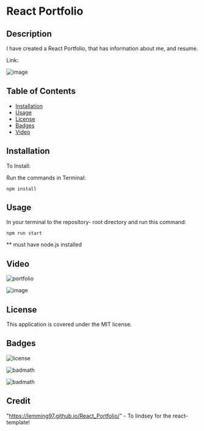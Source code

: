 # React Portfolio

## Description

I have created a React Portfolio, that has information about me, and resume. 

Link:

![image](https://user-images.githubusercontent.com/108504537/213951682-496fd945-1a58-494a-a777-a22fadb7bc13.png)


## Table of Contents

- [Installation](#installation)
- [Usage](#usage)
- [License](#license)
- [Badges](#Badges)
- [Video](#Video)


## Installation

To Install:

Run the commands in Terminal:

```
npm install
```

## Usage

In  your terminal to the repository-  root directory and run this command:
```
npm run start
```
** must have node.js installed 

## Video

![portfolio ](https://user-images.githubusercontent.com/108504537/213952745-ccaeafe3-a42a-4708-9da9-f57dc3fedaa1.gif)

![image](https://user-images.githubusercontent.com/108504537/213952548-9c6e7693-471e-4454-a138-a89aad19eaf5.png)


## License

This application is covered under the MIT license.

## Badges

![license](https://img.shields.io/badge/license-MIT-yellow.svg)

![badmath](https://img.shields.io/github/languages/top/lernantino/badmath)

![badmath](https://img.shields.io/github/repo-size/ajsherrill2/react-portfolio)

## Credit 
"https://lemming97.github.io/React_Portfolio/" - To lindsey for the react-template! 

